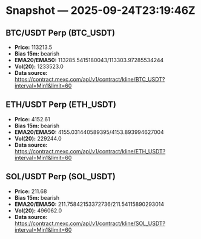 # Snapshot — 2025-09-24T23:19:46Z

## BTC/USDT Perp (BTC_USDT)
- **Price:** 113213.5
- **Bias 15m:** bearish
- **EMA20/EMA50:** 113285.5415180043/113303.97285534244
- **Vol(20):** 1233523.0
- **Data source:** https://contract.mexc.com/api/v1/contract/kline/BTC_USDT?interval=Min1&limit=60

## ETH/USDT Perp (ETH_USDT)
- **Price:** 4152.61
- **Bias 15m:** bearish
- **EMA20/EMA50:** 4155.031440589395/4153.893994627004
- **Vol(20):** 229244.0
- **Data source:** https://contract.mexc.com/api/v1/contract/kline/ETH_USDT?interval=Min1&limit=60

## SOL/USDT Perp (SOL_USDT)
- **Price:** 211.68
- **Bias 15m:** bearish
- **EMA20/EMA50:** 211.75842153372736/211.54115890293014
- **Vol(20):** 496062.0
- **Data source:** https://contract.mexc.com/api/v1/contract/kline/SOL_USDT?interval=Min1&limit=60
